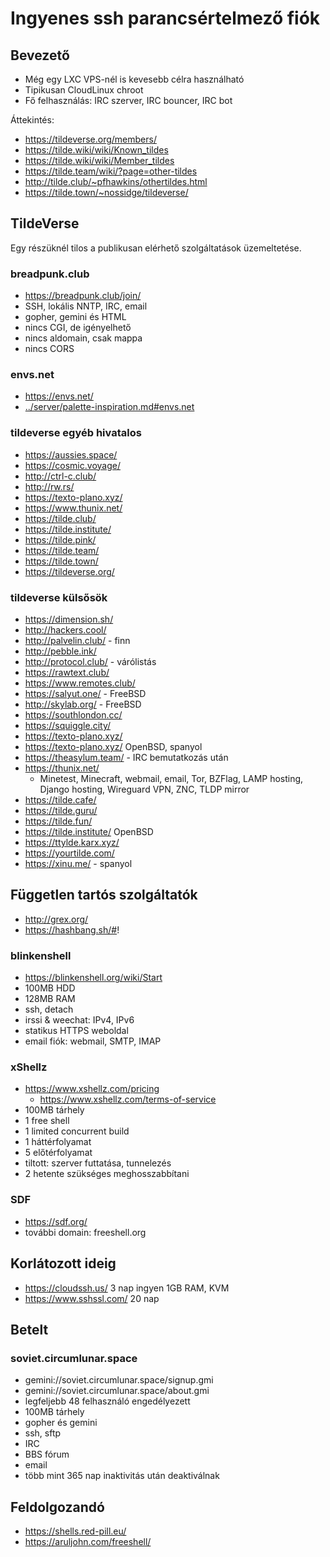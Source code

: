 # Ingyenes ssh parancsértelmező fiók

## Bevezető

* Még egy LXC VPS-nél is kevesebb célra használható
* Tipikusan CloudLinux chroot
* Fő felhasználás: IRC szerver, IRC bouncer, IRC bot

Áttekintés:

* https://tildeverse.org/members/
* https://tilde.wiki/wiki/Known_tildes
* https://tilde.wiki/wiki/Member_tildes
* https://tilde.team/wiki/?page=other-tildes
* http://tilde.club/~pfhawkins/othertildes.html
* https://tilde.town/~nossidge/tildeverse/

## TildeVerse

Egy részüknél tilos a publikusan elérhető szolgáltatások üzemeltetése.

### breadpunk.club

* https://breadpunk.club/join/
* SSH, lokális NNTP, IRC, email
* gopher, gemini és HTML
* nincs CGI, de igényelhető
* nincs aldomain, csak mappa
* nincs CORS

### envs.net

* https://envs.net/
* [../server/palette-inspiration.md#envs.net](../server/palette-inspiration.md#envs.net)

### tildeverse egyéb hivatalos

* https://aussies.space/
* https://cosmic.voyage/
* http://ctrl-c.club/
* http://rw.rs/
* https://texto-plano.xyz/
* https://www.thunix.net/
* https://tilde.club/
* https://tilde.institute/
* https://tilde.pink/
* https://tilde.team/
* https://tilde.town/
* https://tildeverse.org/

### tildeverse külsősök

* https://dimension.sh/
* http://hackers.cool/
* http://palvelin.club/ - finn
* http://pebble.ink/
* http://protocol.club/ - várólistás
* https://rawtext.club/
* https://www.remotes.club/
* https://salyut.one/ - FreeBSD
* http://skylab.org/ - FreeBSD
* https://southlondon.cc/
* https://squiggle.city/
* https://texto-plano.xyz/
* https://texto-plano.xyz/ OpenBSD, spanyol
* https://theasylum.team/ - IRC bemutatkozás után
* https://thunix.net/
  * Minetest, Minecraft, webmail, email, Tor, BZFlag, LAMP hosting, Django hosting, Wireguard VPN, ZNC, TLDP mirror
* https://tilde.cafe/
* https://tilde.guru/
* https://tilde.fun/
* https://tilde.institute/ OpenBSD
* https://ttylde.karx.xyz/
* https://yourtilde.com/
* https://xinu.me/ - spanyol

## Független tartós szolgáltatók

* http://grex.org/
* https://hashbang.sh/#!

### blinkenshell

* https://blinkenshell.org/wiki/Start
* 100MB HDD
* 128MB RAM
* ssh, detach
* irssi & weechat: IPv4, IPv6
* statikus HTTPS weboldal
* email fiók: webmail, SMTP, IMAP

### xShellz

* https://www.xshellz.com/pricing
  * https://www.xshellz.com/terms-of-service
* 100MB tárhely
* 1 free shell
* 1 limited concurrent build
* 1 háttérfolyamat
* 5 előtérfolyamat
* tiltott: szerver futtatása, tunnelezés
* 2 hetente szükséges meghosszabbítani

### SDF

* https://sdf.org/
* további domain: freeshell.org

## Korlátozott ideig

* https://cloudssh.us/ 3 nap ingyen 1GB RAM, KVM
* https://www.sshssl.com/ 20 nap

## Betelt

### soviet.circumlunar.space

* gemini://soviet.circumlunar.space/signup.gmi
* gemini://soviet.circumlunar.space/about.gmi
* legfeljebb 48 felhasználó engedélyezett
* 100MB tárhely
* gopher és gemini
* ssh, sftp
* IRC
* BBS fórum
* email
* több mint 365 nap inaktivitás után deaktiválnak

## Feldolgozandó

* https://shells.red-pill.eu/
* https://aruljohn.com/freeshell/
